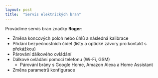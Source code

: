 ```yaml
---
layout: post
title:  "Servis elektrických bran"
---
```


Provádíme servis bran značky **Roger**:
* Změna koncových poloh nebo úhlů a následná kalibrace
* Přidání bezpečnostních čidel (lišty a optické závory pro kontakt s překážkou)
* Párování dálkového ovládání
* Dálkové ovládání pomocí telefonu (Wi-Fi, GSM)
  * Párování brány s Google Home, Amazon Alexa a Home Assistant
* Změna parametrů konfigurace
